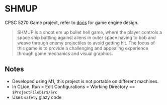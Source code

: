 # SHMUP
CPSC 5270 Game project, refer to [docs](doc/design.md) for game engine design.

> SHMUP is a shoot em up bullet hell game, where the player controls a space ship battling against aliens in outer space having to bob and weave through enemy projectiles to avoid getting hit. The focus of this game is to provide a challenging and appealing experience through game mechanics and visual graphics.

## Notes
- Developed using M1, this project is not portable on different machines.
- In CLion, Run > Edit Configurations > Working Directory == `$ProjectFileDir$/Src`
- Uses `safety` glazy code
